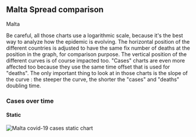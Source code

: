 ## Malta Spread comparison 

Malta



Be careful, all those charts use a logarithmic scale, because it's the best way to analyze how the epidemic is evolving. 
The horizontal position of the different countries is adjusted to have the same fix number of deaths at the position in the graph, for comparison purpose.
The vertical position of the different curves is of course impacted too.
"Cases" charts are even more affected too because they use the same time offset that is used for "deaths".
The only important thing to look at in those charts is the slope of the curve : the steeper the curve, the shorter the "cases" and "deaths" doubling time.


 
### Cases over time
 
#### Static
![Malta covid-19 cases static chart](https://raw.githubusercontent.com/madlag/coronavirus_study/master/notebooks/graphs/2020-03-20/countries/Malta/2020-03-20_Malta_deaths.png "Malta covid-19 cases static chart")   

